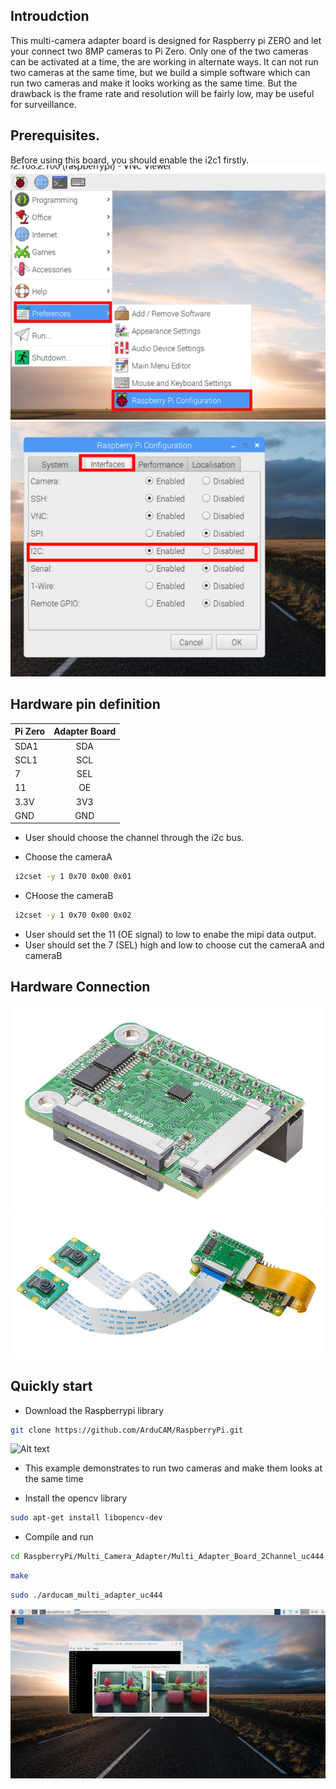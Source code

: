 ## Introudction
This multi-camera adapter board is designed for Raspberry pi ZERO and let your connect two 8MP cameras to Pi Zero.
Only one of the two cameras can be activated at a time, the are working in alternate ways.
It can not run two cameras at the same time, but we build a simple software which can run two cameras and make it looks working as the same time.
But the drawback is the frame rate and resolution will be fairly low, may be useful for surveillance.
## Prerequisites.
Before using this board, you should enable the i2c1 firstly.
![hardware](../../data/cfg_i2c1_1.png)
![hardware](../../data/cfg_i2c1_2.png)
## Hardware pin definition

| Pi Zero| Adapter Board |
| :--- | :---: |
| SDA1 | SDA | 
| SCL1 | SCL | 
| 7    | SEL |
| 11   | OE  |
| 3.3V | 3V3 |
| GND  | GND |
- User should choose the channel through the i2c bus.
* Choose the cameraA
```Bash
 i2cset -y 1 0x70 0x00 0x01
```
* CHoose the cameraB
```Bash
 i2cset -y 1 0x70 0x00 0x02
```
- User should set the 11 (OE signal) to low to enabe the mipi data output.
- User should set the 7 (SEL) high and low to choose cut the cameraA and cameraB 

## Hardware Connection
![hardware](../../data/uc444_0.jpg)
![hardware](../../data/uc444_1.jpg)

## Quickly start
- Download the Raspberrypi library
```bash
git clone https://github.com/ArduCAM/RaspberryPi.git
```
![Alt text](https://github.com/ArduCAM/RaspberryPi/blob/master/Multi_Camera_Adapter/Multi_Adapter_Board_2Channel/data/download_code.png)
- This example demonstrates to run two cameras and make them looks at the same time

* Install the opencv library
```Bash
sudo apt-get install libopencv-dev
```
* Compile and run
```Bash
cd RaspberryPi/Multi_Camera_Adapter/Multi_Adapter_Board_2Channel_uc444
```
```Bash
make
```
```Bash
sudo ./arducam_multi_adapter_uc444
```
![test](../../data/demo.png)
